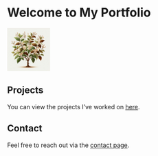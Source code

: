 # Welcome to My Portfolio

<img src="assets/profile.jfif" alt="Your Name" width="100" height="100"/>



## Projects

You can view the projects I’ve worked on [here](projects.md).

## Contact

Feel free to reach out via the [contact page](contact.md).
